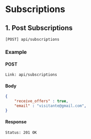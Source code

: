 # Subscriptions

## 1. Post Subscriptions

```
[POST] api/subscriptions
```

### Example

#### POST

```
Link: api/subscriptions
```

#### Body

```json
{
    "receive_offers" : true,
    "email" : "visitante@gmail.com",
}
```

#### Response

```
Status: 201 OK
```
<!-- ### Notes:
Es obligatorio que acepte los términos y condiciones (check=true)
receive_offers: es para saber si desea recibir ofertas (true) o si lo deja vacío es false
email es obligatorio
-->
